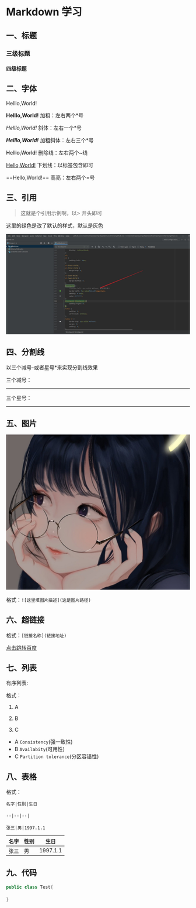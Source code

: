 # Markdown 学习

## 一、标题

### 三级标题

#### 四级标题

## 二、字体

Helllo,World!

**Helllo,World!**    加粗：左右两个*号

*Helllo,World!*       斜体：左右一个*号

***Helllo,World!***     加粗斜体：左右三个*号

~~Helllo,World!~~      删除线：左右两个~线

<u>Hello,World!</u>       下划线：以<u></u>标签包含即可

==Hello,World!==        高亮：左右两个=号

## 三、引用

> 这就是个引用示例啊，以> 开头即可

这里的绿色是改了默认的样式，默认是灰色

![image-20210130110155087](images/image-20210130110155087.png)

## 四、分割线

以三个减号-或者星号*来实现分割线效果

三个减号：

---

三个星号：

***

## 五、图片

![这就是张截图](images/Snipaste_2021-01-30_11-10-31.JPG)

格式：``![这里填图片描述](这是图片路径)``

## 六、超链接

格式：``[链接名称](链接地址)``

[点击跳转百度](http://www.baidu.com)

## 七、列表

有序列表: 

格式： 

1. A

2. B

3. C

   

- A  `Consistency`(强一致性)
- B  `Availabity`(可用性)
- C   `Partition tolerance`(分区容错性)

## 八、表格

格式：

```
名字|性别|生日

--|--|--|

张三|男|1997.1.1
```



名字|性别|生日
--|--|--|
张三|男|1997.1.1

## 九、代码

```java
public class Test{
    
}
```

